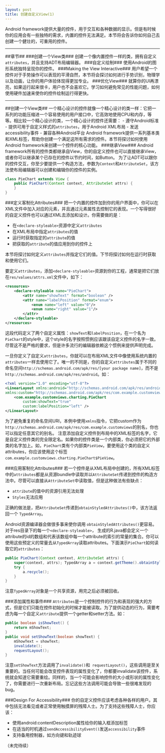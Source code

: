 ```yaml
---
layout: post
title: 创建自定义View(1)
---
```


Android framework提供大量的控件，用于交互和各种数据的显示。但是有时候你的应用会有一些独特的需求，内置的控件无法满足。本节将会告诉你如何自己去创建一个健壮的，可重用的控件。

<!--more-->

 --------
##章节##
###创建一个View类###
 创建一个像内置控件一样的类，拥有自定义`attributes`，并且支持ADT布局编辑器。
###自定义绘制###
使用Android的图形系统独特呈现你的控件。
###Making the View Interactive###
用户希望一个控件对于手势操作可以表现的平滑自然，本节将会探讨如何进行手势识别，物理学以及动画，让你的用户体验体现得更加专业。
###优化View###
就算你的UI再漂亮，如果运行起来很卡，用户也不会喜欢它。学习如何避免常见的性能问题，如何使用硬件加速来使你的控件绘制运行得更快。

 --------
##创建一个View类##
一个精心设计的控件就像一个精心设计的类一样：它把一系列的功能压缩进一个容易使用的用户接口中，它高效地使用CPU和内存，等等。相比较一个精心设计的类，一个精心设计的控件还需要： - 遵守Android标准 - 提供可用于自定义样式的`attributes`，用于Android XML布局 - 发送accessibility事件 - 兼容各种Android平台 Android framework提供一系列基本类和XML标签，帮助你创建一个满足这所有需求的控件。本节将探讨如何使用Android framework来创建一个控件的核心功能。
###继承View###
Android framework所有的控件类都继承自View，你的自定义控件也可以直接继承View，或者你可以继承某个已存在的控件以节约时间，如Button。 为了让ADT可以跟你的控件交互，你至少要提供一个构造方法，参数为`Context`和`AttributeSet`，该方法使布局编辑器可以创建和编辑你的控件的实例。

```java
class PieChart extends View {
    public PieChart(Context context, AttributeSet attrs) {
    }
} 
```

###定义客制化Attributes###
把一个内置的控件加到你的用户界面中，你可以在XML文件中加入对应的元素，并且通过元素属性去控制它的表现。一个写得很好的自定义控件也可以通过XML去添加和设计。你需要做的是：
* 在`<declare-styleable>`资源中定义`attributes`
* 在XML布局中指定`attributes`的值
* 运行时获取指定的`attribute`的值
* 把获取的`attribute`的值应用到你的控件上

本节将探讨如何定义`attributes`并指定它们的值。下节将探讨如何在运行时获取和使用它们。

要定义`attributes`，添加`<declare-styleable>`资源到你的工程，通常是把它们放在`res/values/attrs.xml`文件中，如下：

```xml
<resources>
    <declare-styleable name="PieChart">
        <attr name="showText" format="boolean" />
        <attr name="labelPosition" format="enum">
            <enum name="left" value="0"/>
            <enum name="right" value="1"/>
        </attr>
    </declare-styleable>
</resources>
```

 这段代码定义了两个自定义属性：`showText`和`labelPosition`，在一个名为`PieChart`的style中，这个style的名字按照惯例应该跟该自定义控件的名字一致。尽管这不是严格的要求，但是许多流行的编辑器依赖这个惯例来提供声明完成。

 一旦你定义了自定义`attributes`，你就可以在布局XML文件中像使用系统内置的`attributes`一样去使用它了。唯一的不同是，你的自定义`attributes`属于不同的命名空间`http://schemas.android.com/apk/res/[your package name]`，而不是`http://schemas.android.com/apk/res/android`。如：

```xml
<?xml version="1.0" encoding="utf-8"?>
<LinearLayout xmlns:android="http://schemas.android.com/apk/res/android"
xmlns:custom="http://schemas.android.com/apk/res/com.example.customviews"> 
    <com.example.customviews.charting.PieChart
        custom:showText="true"
        custom:labelPosition="left" />
</LinearLayout> 
```

 为了避免重复的命名空间URI，本例中使用`xmlns`指令，它把custom作为`http://schemas.android.com/apk/res/com.example.customviews`的别名，你也可以指定任意其它的别名。 注意添加自定义控件到布局中的XML标签的名字，它是自定义控件类的完全限定名。如果你的控件类是一个内部类，你必须把它的外部类的名字加上。如，`PieChart`类有个内部类`PieView`，要使用这个类的自定义attributes，你应该使用这个标签`com.example.customviews.charting.PieChart$PieView`。

###应用客制化Attributes###
若一个控件是从XML布局中创建的，所有XML标签中的`attributes`都是从资源bundle中读取并以`AttributeSet`传递到控件的构造方法中。尽管可以直接从`AttributeSet`中读取值，但是这种做法有些缺点：
- `attribute`的值中的资源引用无法处理
- `Styles`无法应用

正确的做法是，把`AttributeSet`传递到`obtainStyledAttributes()`中，该方法返回一个 `TypedArray`。

Android资源编译器会做很多事来使你调用 `obtainStyledAttributes()`更容易。对于res目录下的每一个`<declare-styleable>`， 生成的R.java都会定义一个attribute的id的数组和代表该数组中每一个attribute的索引的常量的集合。你可以使用这些预定义的常量去从`TypedArray`读取attributes。下面演示`PieChart`如何读取它的`attributes`：

```java
public PieChart(Context context, AttributeSet attrs) {
    super(context, attrs); TypedArray a = context.getTheme().obtainStyledAttributes( attrs, R.styleable.PieChart, 0, 0);
    try {
        a.recycle();
    }
} 
```

注意`TypedArray`对象是一个共享资源，用完之后必须被回收。

###添加属性和事件###
`Attributes`是一个控制控件的行为和表现的强大的方式，但是它们只能在控件初始化的时候才能被读取。为了提供动态的行为，需要考虑为每一个自定义`attribute`提供一个getter和setter方法。如：

```java
public boolean isShowText() {
    return mShowText;
}
public void setShowText(boolean showText) {
    mShowText = showText;
    invalidate();
    requestLayout();
}
```

注意`setShowText`方法调用了`invalidate()`和` requestLayout()`，这些调用是至关重要的。当任何可能会改变控件表现的属性变化了，你都要invalidate该控件，系统就会知道它需要重绘。同样的，当一个可能会影响控件的大小或形状的属性变化了，你需要进行一次重新布局。忘记这些方法调用可能会导致一些很难发现的bug。

###Design For Accessibility###
你的自定义控件应该考虑各种各样的用户。其中包括无法看见或者正常使用触摸屏的残障人士。为了支持这些残障人士，你应该：
- 使用android:contentDescription属性给你的输入框添加标签
- 在适当的时机通过`sendAccessibilityEvent()`发送`accessibility`事件
- 支持备用控制器，如方向键和轨迹球

（未完待续）
